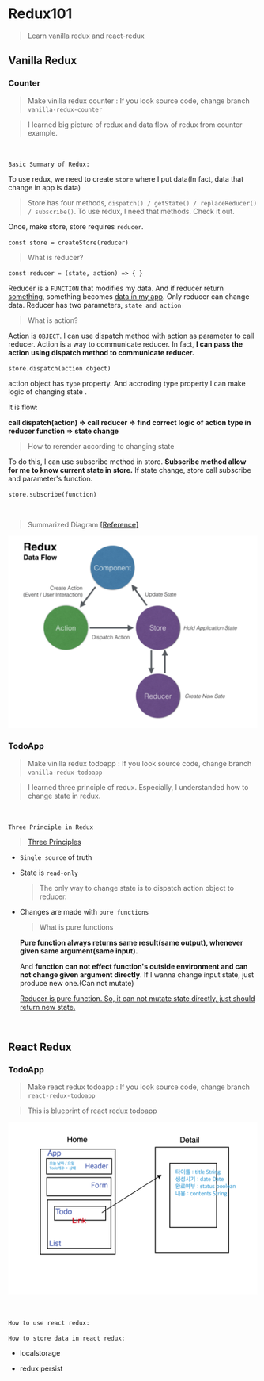 # Redux101

> Learn vanilla redux and react-redux

## Vanilla Redux

### Counter

> Make vinilla redux counter : If you look source code, change branch `vanilla-redux-counter`

> I learned big picture of redux and data flow of redux from counter example.

<br />

`Basic Summary of Redux:`

To use redux, we need to create `store` where I put data(In fact, data that change in app is data)

> Store has four methods, `dispatch() / getState() / replaceReducer() / subscribe()`. To use redux, I need that methods. Check it out.

Once, make store, store requires `reducer`.

`const store = createStore(reducer)`

> What is reducer?

`const reducer = (state, action) => { }`

Reducer is a `FUNCTION` that modifies my data. And if reducer return <u>something</u>, something becomes <u>data in my app</u>. Only reducer can change data. Reducer has two parameters, `state and action`

> What is action?

Action is `OBJECT`. I can use dispatch method with action as parameter to call reducer. Action is a way to communicate reducer. In fact, **I can pass the action using dispatch method to communicate reducer.**

`store.dispatch(action object)`

action object has `type` property. And accroding type property I can make logic of changing state .

It is flow:

**call dispatch(action) => call reducer => find correct logic of action type in reducer function => state change**

> How to rerender according to changing state

To do this, I can use subscribe method in store. **Subscribe method allow for me to know current state in store.** If state change, store call subscribe and parameter's function.

`store.subscribe(function)`

<br />

> Summarized Diagram [[Reference]](https://medium.com/@aurelie.lebec/redux-and-react-native-simple-login-example-flow-c4874cf91dde)

![redux-flow](image/redux-flow.png)

### TodoApp

> Make vinilla redux todoapp : If you look source code, change branch `vanilla-redux-todoapp`

> I learned three principle of redux. Especially, I understanded how to change state in redux.

<br />

`Three Principle in Redux`

> [Three Principles](https://redux.js.org/understanding/thinking-in-redux/three-principles#three-principles)

-   `Single source` of truth

-   State is `read-only`

    > The only way to change state is to dispatch action object to reducer.

-   Changes are made with `pure functions`

    > What is pure functions

    **Pure function always returns same result(same output), whenever given same argument(same input).**

    And **function can not effect function's outside environment and can not change given argument directly**. If I wanna change input state, just produce new one.(Can not mutate)

    <u>Reducer is pure function. So, it can not mutate state directly, just should return new state.</u>

<br />

## React Redux

### TodoApp

> Make react redux todoapp : If you look source code, change branch `react-redux-todoapp`

> This is blueprint of react redux todoapp

![react-redux-todoapp](image/react-redux-todoapp.png)

<br />

`How to use react redux:`

`How to store data in react redux:`

-   localstorage

-   redux persist
